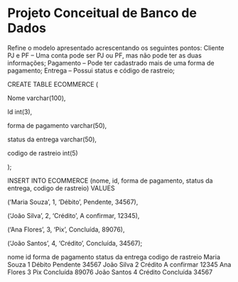 # Projeto Conceitual de Banco de Dados
Refine o modelo apresentado acrescentando os seguintes pontos:  Cliente PJ e PF – Uma conta pode ser PJ ou PF, mas não pode ter as duas informações; Pagamento – Pode ter cadastrado mais de uma forma de pagamento; Entrega – Possui status e código de rastreio;


CREATE TABLE ECOMMERCE (

  Nome varchar(100),

  Id int(3),

  forma de pagamento varchar(50),

  status da entrega varchar(50),
  
  codigo de rastreio int(5)

);


INSERT INTO ECOMMERCE (nome, id, forma de pagamento, status da entrega, codigo de rastreio) VALUES 

  (‘Maria Souza’, 1, ‘Débito’, Pendente, 34567),

  (‘João Silva’, 2, ‘Crédito’, A confirmar, 12345),

  (‘Ana Flores’, 3, ‘Pix’, Concluída, 89076),

  (‘João Santos’, 4, ‘Crédito’, Concluída, 34567);
  
  
  
nome        id forma de pagamento status da entrega codigo de rastreio
Maria Souza 1  Débito             Pendente          34567
João Silva  2  Crédito            A confirmar       12345
Ana Flores  3  Pix                Concluída         89076
João Santos 4  Crédito            Concluída         34567
